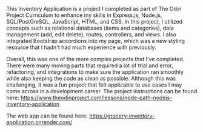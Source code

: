 This Inventory Application is a project I completed as part of The Odin Project Curriculum to enhance my skills in Express.js, Node.js, SQL/PostGreSQL, JavaScript, HTML, and CSS. In this project, I utilized concepts such as relational databases (items and categories), data management (add, edit delete), routes, controllers, and views. I also integrated Bootstrap accordions into my page, which was a new styling resource that I hadn't had much experience with previously. 

Overall, this was one of the more complex projects that I've completed. There were many moving parts that required a lot of trial and error, refactoring, and integrations to make sure the application ran smoothly while also keeping the code as clean as possible. Although this was challenging, it was a fun project that felt applicable to use cases I may come across in a development career. The project instructions can be found here: https://www.theodinproject.com/lessons/node-path-nodejs-inventory-application

The web app can be found here: https://grocery-inventory-application.onrender.com/